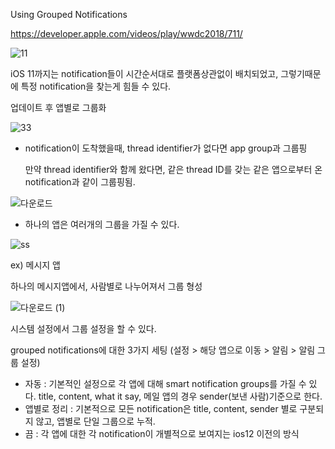 Using Grouped Notifications

https://developer.apple.com/videos/play/wwdc2018/711/








![11](https://user-images.githubusercontent.com/111475243/191216759-526ca3fe-6063-41d6-8864-ffaece06dfce.jpeg)

iOS 11까지는 notification들이 시간순서대로 플랫폼상관없이 배치되었고,  그렇기때문에 특정 notification을 찾는게 힘들 수 있다. 

업데이트 후 앱별로 그룹화

![33](https://user-images.githubusercontent.com/111475243/191217790-5d469cb7-f399-4af9-80c0-196dea5f6eab.jpeg)




- notification이 도착했을때, thread identifier가 없다면 app group과 그룹핑

  만약 thread identifier와 함께 왔다면, 같은 thread ID를 갖는 같은 앱으로부터 온 notification과 같이 그룹핑됨.

![다운로드](https://user-images.githubusercontent.com/111475243/191398443-ef754ee8-ade2-40e8-b4ea-ac11814a1d9a.jpeg)


- 하나의 앱은 여러개의 그룹을 가질 수 있다.

![ss](https://user-images.githubusercontent.com/111475243/191398768-7f70490b-5d12-466e-ad7e-e6b48ea1b900.jpeg)


ex) 메시지 앱

하나의 메시지앱에서, 사람별로 나누어져서 그룹 형성


![다운로드 (1)](https://user-images.githubusercontent.com/111475243/191399029-b0baef96-1975-4223-a48b-437b9486a249.jpeg)


시스템 설정에서 그룹 설정을 할 수 있다.

grouped notifications에 대한 3가지 세팅 (설정 > 해당 앱으로 이동 > 알림 > 알림 그룹 설정)

- 자동 : 기본적인 설정으로 각 앱에 대해 smart notification groups를 가질 수 있다. title, content, what it say, 메일 앱의 경우 sender(보낸 사람)기준으로 한다.
- 앱별로 정리 : 기본적으로 모든 notification은 title, content, sender 별로 구분되지 않고, 앱별로 단일 그룹으로 누적.
- 끔 : 각 앱에 대한 각 notification이 개별적으로 보여지는 ios12 이전의 방식


